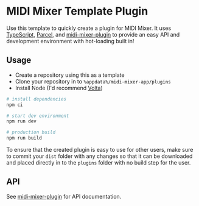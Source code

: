 # MIDI Mixer Template Plugin

Use this template to quickly create a plugin for MIDI Mixer. It uses [TypeScript](https://www.typescriptlang.org/), [Parcel](https://parceljs.org/), and [midi-mixer-plugin](https://github.com/midi-mixer/midi-mixer-plugin) to provide an easy API and development environment with hot-loading built in!

## Usage

- Create a repository using this as a template
- Clone your repository in to `%appdata%/midi-mixer-app/plugins`
- Install Node (I'd recommend [Volta](https://volta.sh/))

``` bash
# install dependencies
npm ci
```

``` bash
# start dev environment
npm run dev

# production build
npm run build
```

To ensure that the created plugin is easy to use for other users, make sure to commit your `dist` folder with any changes so that it can be downloaded and placed directly in to the `plugins` folder with no build step for the user.

## API

See [midi-mixer-plugin](https://github.com/midi-mixer/midi-mixer-plugin) for API documentation.
